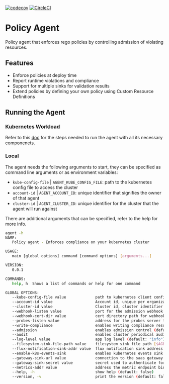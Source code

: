 [![codecov](https://codecov.io/gh/weaveworks/policy-agent/branch/dev/graph/badge.svg?token=5HALYBWEIQ)](https://codecov.io/gh/weaveworks/policy-agent) [![CircleCI](https://circleci.com/gh/weaveworks/policy-agent.svg?style=shield&circle-token=1d1e7616349e46a7338b44d58c950b0eff08efa7)](https://app.circleci.com/pipelines/github/weaveworks/policy-agent?branch=dev)


# Policy Agent

Policy agent that enforces rego policies by controlling admission of violating resources.

## Features

- Enforce policies at deploy time
- Report runtime violations and compliance
- Support for multiple sinks for validation results
- Extend policies by defining your own policy using Custom Resource Definitions

## Running the Agent

### Kubernetes Workload

Refer to this [doc](docs/running_agent.md) for the steps needed to run the agent with all its necessary componenets.

### Local

The agent needs the following arguments to start, they can be specified as command line arguments or as environment variables:

- `kube-config-file` | `AGENT_KUBE_CONFIG_FILE`: path to the kubernetes config file to access the cluster
- `account-id` | `AGENT_ACCOUNT_ID`: unique identifier that signifies the owner of that agent
- `cluster-id` | `AGENT_CLUSTER_ID`: unique identifier for the cluster that the agent will run against

There are additional arguments that can be specified, refer to the help for more info.

```bash
agent -h
NAME:
   Policy agent - Enforces compliance on your kubernetes cluster

USAGE:
   main [global options] command [command options] [arguments...]

VERSION:
   0.0.1

COMMANDS:
   help, h  Shows a list of commands or help for one command

GLOBAL OPTIONS:
   --kube-config-file value             path to kubernetes client config file [$AGENT_KUBE_CONFIG_FILE]
   --account-id value                   Account id, unique per organization [$AGENT_ACCOUNT_ID]
   --cluster-id value                   Cluster id, cluster identifier [$AGENT_CLUSTER_ID]
   --webhook-listen value               port for the admission webhook server to listen on (default: 8443) [$AGENT_WEBHOOK_LISTEN]
   --webhook-cert-dir value             cert directory path for webhook server (default: "/certs") [$AGENT_WEBHOOK_CERT_DIR]
   --probes-listen value                address for the probes server to run on (default: ":9000") [$AGENT_PROBES_LISTEN]
   --write-compliance                   enables writing compliance results (default: false) [$AGENT_WRITE_COMPLIANCE]
   --admission                          enables admission control (default: false) [$AGENT_DISABLE_ADMISSION]
   --audit                              enables cluster periodical audit (default: false) [$AGENT_DISABLE_AUDIT]
   --log-level value                    app log level (default: "info") [$AGENT_LOG_LEVEL]
   --filesystem-sink-file-path value    filesystem sink file path [$AGENT_FILESYSTEM_SINK_FILE_PATH]
   --flux-notification-sink-addr value  flux notification sink address [$AGENT_FLUX_NOTIFICATION_SINK_ADDR]
   --enable-k8s-events-sink             enables kubernetes events sink (default: false) [$AGENT_ENABLE_K8S_EVENTS_SINK]
   --gateway-sink-url value             connection to the saas gateway [$AGENT_GATEWAY_SINK_URL]
   --gateway-sink-secret value          secret used to authenticate for the saas sink [$AGENT_GATEWAY_SINK_SECRET]
   --metrics-addr value                 address the metric endpoint binds to (default: ":8080") [$AGENT_METRICS_ADDR]
   --help, -h                           show help (default: false)
   --version, -v                        print the version (default: false)
```

